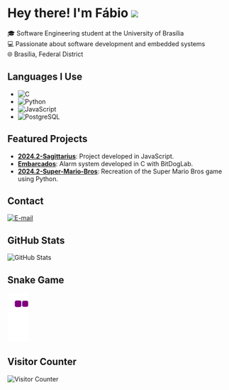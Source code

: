 # Hey there! I'm Fábio <img src="https://media.giphy.com/media/hTgm8X92yC5hK/giphy.gif" width="40px">



🎓 Software Engineering student at the University of Brasília  
💻 Passionate about software development and embedded systems  
🌐 Brasília, Federal District

## Languages I Use

- ![C](https://img.shields.io/badge/C-00599C?style=for-the-badge&logo=c&logoColor=white) 
- ![Python](https://img.shields.io/badge/Python-3776AB?style=for-the-badge&logo=python&logoColor=white) 
- ![JavaScript](https://img.shields.io/badge/JavaScript-F7DF1E?style=for-the-badge&logo=javascript&logoColor=black) 
- ![PostgreSQL](https://img.shields.io/badge/PostgreSQL-336791?style=for-the-badge&logo=postgresql&logoColor=white) 

## Featured Projects

- [**2024.2-Sagittarius**](https://github.com/FGA0138-MDS-Ajax/2024.2-Sagittarius): Project developed in JavaScript.
- [**Embarcados**](https://github.com/fabiofonteles1/Embarcados): Alarm system developed in C with BitDogLab.
- [**2024.2-Super-Mario-Bros**](https://github.com/SBD1/2024.2-Super-Mario-Bros): Recreation of the Super Mario Bros game using Python.

## Contact

[![E-mail](https://img.shields.io/badge/Email-000?style=for-the-badge&logo=gmail&logoColor=EA4335)](mailto:fabioofonteles1@gmail.com)

## GitHub Stats

![GitHub Stats](https://github-readme-stats.vercel.app/api?username=fabiofonteles1&show_icons=true&theme=dracula)

## Snake Game

![snake gif](https://github.com/fabiofonteles1/fabiofonteles1/blob/output/github-contribution-grid-snake.gif)

## Visitor Counter

![Visitor Counter](https://komarev.com/ghpvc/?username=fabiofonteles1&color=green)

